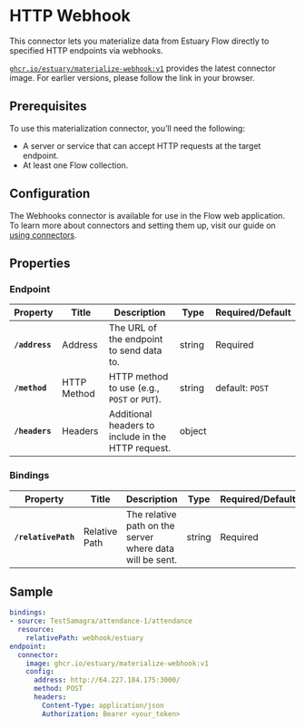 # HTTP Webhook

This connector lets you materialize data from Estuary Flow directly to specified HTTP endpoints via webhooks.

[`ghcr.io/estuary/materialize-webhook:v1`](https://ghcr.io/estuary/materialize-webhook:v1) provides the latest connector image. For earlier versions, please follow the link in your browser.

## Prerequisites
To use this materialization connector, you’ll need the following:

- A server or service that can accept HTTP requests at the target endpoint.
- At least one Flow collection.

## Configuration
The Webhooks connector is available for use in the Flow web application. To learn more about connectors and setting them up, visit our guide on [using connectors](https://docs.estuary.dev/concepts/connectors/#using-connectors).

## Properties

### Endpoint

| Property           | Title          | Description                              | Type   | Required/Default       |
|--------------------|----------------|------------------------------------------|--------|------------------------|
| **`/address`**     | Address        | The URL of the endpoint to send data to. | string | Required               |
| **`/method`**      | HTTP Method    | HTTP method to use (e.g., `POST` or `PUT`). | string | default: `POST` |
| **`/headers`**     | Headers        | Additional headers to include in the HTTP request. | object |               |

### Bindings

| Property           | Title          | Description                                    | Type   | Required/Default       |
|--------------------|----------------|------------------------------------------------|--------|------------------------|
| **`/relativePath`**| Relative Path  | The relative path on the server where data will be sent. | string | Required               |

## Sample

```yaml
bindings:
- source: TestSamagra/attendance-1/attendance
  resource:
    relativePath: webhook/estuary
endpoint:
  connector:
    image: ghcr.io/estuary/materialize-webhook:v1
    config:
      address: http://64.227.184.175:3000/
      method: POST
      headers:
        Content-Type: application/json
        Authorization: Bearer <your_token>
```
